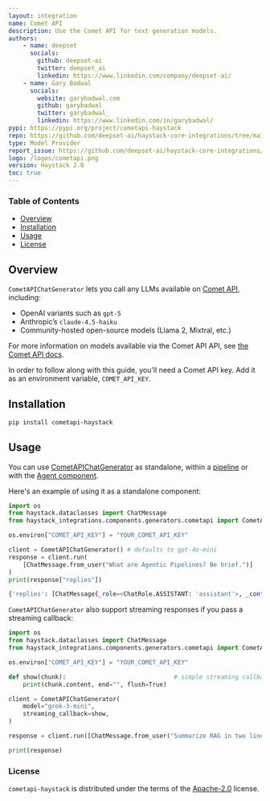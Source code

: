 ```yaml
---
layout: integration
name: Comet API
description: Use the Comet API for text generation models.
authors:
    - name: deepset 
      socials:
        github: deepset-ai
        twitter: deepset_ai
        linkedin: https://www.linkedin.com/company/deepset-ai/
    - name: Gary Badwal
      socials:
        website: garybadwal.com
        github: garybadwal
        twitter: garybadwal_
        linkedin: https://www.linkedin.com/in/garybadwal/
pypi: https://pypi.org/project/cometapi-haystack
repo: https://github.com/deepset-ai/haystack-core-integrations/tree/main/integrations/cometapi
type: Model Provider
report_issue: https://github.com/deepset-ai/haystack-core-integrations/issues
logo: /logos/cometapi.png
version: Haystack 2.0
toc: true
---
```


### **Table of Contents**
- [Overview](#overview)
- [Installation](#installation)
- [Usage](#usage)
- [License](#license)

## Overview

`CometAPIChatGenerator` lets you call any LLMs available on [Comet API](https://cometapi.com), including:

- OpenAI variants such as `gpt-5`
- Anthropic’s `claude-4.5-haiku`
- Community-hosted open-source models (Llama 2, Mixtral, etc.)

For more information on models available via the Comet API API, see [the Comet API docs](https://www.cometapi.com/model/).


In order to follow along with this guide, you'll need a Comet API key. Add it as an environment variable, `COMET_API_KEY`.

## Installation

```bash
pip install cometapi-haystack
```

## Usage
You can use [CometAPIChatGenerator](https://docs.haystack.deepset.ai/docs/cometapichatgenerator) as standalone, within a [pipeline](https://docs.haystack.deepset.ai/docs/pipelines) or with the [Agent component](https://docs.haystack.deepset.ai/docs/agent).

Here's an example of using it as a standalone component:

```python
import os
from haystack.dataclasses import ChatMessage
from haystack_integrations.components.generators.cometapi import CometAPIChatGenerator

os.environ["COMET_API_KEY"] = "YOUR_COMET_API_KEY"

client = CometAPIChatGenerator() # defaults to gpt-4o-mini
response = client.run(
    [ChatMessage.from_user("What are Agentic Pipelines? Be brief.")]
)
print(response["replies"])

```
```bash
{'replies': [ChatMessage(_role=<ChatRole.ASSISTANT: 'assistant'>, _content=[TextContent(text='Agentic Pipelines refer to processes or frameworks that enable individuals or groups to take proactive control over their learning, decision-making, or actions in a systematic way. They emphasize agency, allowing participants to navigate pathways that reflect their interests, goals, and capabilities, often leveraging technology and resources to facilitate this empowerment. In various contexts, such as education or organizational development, Agentic Pipelines can foster greater engagement, autonomy, and outcomes.')], _name=None, _meta={'model': 'gpt-4o-mini-2024-07-18', 'index': 0, 'finish_reason': 'stop', 'usage': {'completion_tokens': 87, 'prompt_tokens': 17, 'total_tokens': 104, 'completion_tokens_details': {'accepted_prediction_tokens': 0, 'audio_tokens': 0, 'reasoning_tokens': 0, 'rejected_prediction_tokens': 0}, 'prompt_tokens_details': {'audio_tokens': 0, 'cached_tokens': 0}}})]}
```
`CometAPIChatGenerator` also support streaming responses if you pass a streaming callback:

```python
import os
from haystack.dataclasses import ChatMessage
from haystack_integrations.components.generators.cometapi import CometAPIChatGenerator

os.environ["COMET_API_KEY"] = "YOUR_COMET_API_KEY"

def show(chunk):                              # simple streaming callback
    print(chunk.content, end="", flush=True)

client = CometAPIChatGenerator(
    model="grok-3-mini",
    streaming_callback=show,
)

response = client.run([ChatMessage.from_user("Summarize RAG in two lines.")])

print(response)

```

### License

`cometapi-haystack` is distributed under the terms of the [Apache-2.0](https://spdx.org/licenses/Apache-2.0.html) license.

